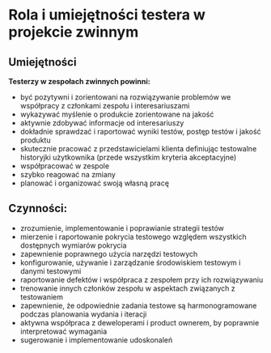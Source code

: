 # Rola i umiejętności testera w projekcie zwinnym

##  Umiejętności 

**Testerzy w zespołach zwinnych powinni:**

* być pozytywni i zorientowani na rozwiązywanie problemów we współpracy z członkami zespołu i interesariuszami
* wykazywać myślenie o produkcie zorientowane na jakość
* aktywnie zdobywać informacje od interesariuszy
* dokładnie sprawdzać i raportować wyniki testów, postęp testów i jakość produktu
* skutecznie pracować z przedstawicielami klienta definiując testowalne historyjki użytkownika \(przede wszystkim kryteria akceptacyjne\)
* współpracować w zespole
* szybko reagować na zmiany
* planować i organizować swoją własną pracę

## **Czynności:**

* zrozumienie, implementowanie i poprawianie strategii testów
* mierzenie i raportowanie pokrycia testowego względem wszystkich dostępnych wymiarów pokrycia
* zapewnienie poprawnego użycia narzędzi testowych
* konfigurowanie, używanie i zarządzanie środowiskiem testowym i danymi testowymi
* raportowanie defektów i współpraca z zespołem przy ich rozwiązywaniu
* trenowanie innych członków zespołu w aspektach związanych z testowaniem
* zapewnienie, że odpowiednie zadania testowe są harmonogramowane podczas planowania wydania i iteracji
* aktywna współpraca z deweloperami i product ownerem, by poprawnie interpretować wymagania
* sugerowanie i implementowanie udoskonaleń

